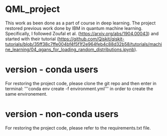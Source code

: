 # QML_project
This work as been done as a part of course in deep learning. The project restored previous work done by IBM in quantum machine learning. 
Specifically, I followed Zoufal et al. (https://arxiv.org/abs/1904.00043) and started with their tutorial (https://github.com/Qiskit/qiskit-tutorials/blob/35ff38c7ffe004bf4f5f1f2e964feb4c88d32b58/tutorials/machine_learning/04_qgans_for_loading_random_distributions.ipynb).

# version - conda users
For restoring the project code, please clone the git repo and then enter in terminal:
'''conda env create -f environment.yml'''
in order to create the same environement.

# version - non-conda users
For restoring the project code, please refer to the requirements.txt file.


